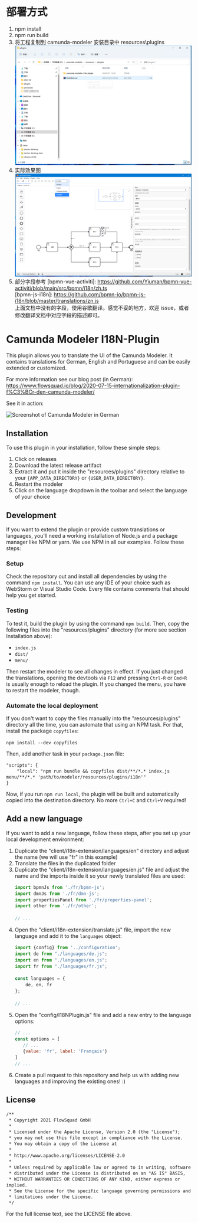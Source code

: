 # 部署方式
1. npm install
2. npm run build
3. 将工程复制到 camunda-modeler 安装目录中 resources\plugins
   ![Screenshot of Camunda Modeler in German](./img/buildpath.png)
4. 实际效果图
   ![Screenshot of Camunda Modeler in German](./img/pag.png)
5. 部分字段参考 [bpmn-vue-activiti]: https://github.com/Yiuman/bpmn-vue-activiti/blob/main/src/bpmn/i18n/zh.ts  
   [bpmn-js-i18n]: https://github.com/bpmn-io/bpmn-js-i18n/blob/master/translations/zn.js  
  上面文档中没有的字段，使用谷歌翻译。感觉不妥的地方，欢迎 issue，或者修改翻译文档中对应字段的描述即可。

# Camunda Modeler I18N-Plugin

This plugin allows you to translate the UI of the Camunda Modeler. It contains translations for German, English and Portuguese and can be easily extended or customized.

For more information see our blog post (in German): https://www.flowsquad.io/blog/2020-07-15-internationalization-plugin-f%C3%BCr-den-camunda-modeler/ 

See it in action:

![Screenshot of Camunda Modeler in German](./img/screenshot.png)

## Installation

To use this plugin in your installation, follow these simple steps:

1. Click on releases
2. Download the latest release artifact
3. Extract it and put it inside the "resources/plugins" directory relative to your `{APP_DATA_DIRECTORY}` or `{USER_DATA_DIRECTORY}`.
4. Restart the modeler
5. Click on the language dropdown in the toolbar and select the language of your choice

## Development

If you want to extend the plugin or provide custom translations or languages, you'll need a working installation of Node.js and a package manager like NPM or yarn. We use NPM in all our examples. Follow these steps:

### Setup

Check the repository out and install all dependencies by using the command `npm install`. You can use any IDE of your choice such as WebStorm or Visual Studio Code. Every file contains comments that should help you get started.

### Testing

To test it, build the plugin by using the command `npm build`. Then, copy the following files into the "resources/plugins" directory (for more see section Installation above):

- `index.js`
- `dist/`
- `menu/`

Then restart the modeler to see all changes in effect. If you just changed the translations, opening the devtools via `F12` and pressing `Ctrl-R` or `Cmd+R` is usually enough to reload the plugin. If you changed the menu, you have to restart the modeler, though.

### Automate the local deployment

If you don't want to copy the files manually into the "resources/plugins" directory all the time, you can automate that using an NPM task. For that, install the package `copyfiles`:

`npm install --dev copyfiles`

Then, add another task in your `package.json` file:

```
"scripts": {
    "local": "npm run bundle && copyfiles dist/**/*.* index.js menu/**/*.* 'path/to/modeler/resources/plugins/i18n'"
}
```

Now, if you run `npm run local`, the plugin will be built and automatically copied into the destination directory. No more `Ctrl+C` and `Ctrl+V` required!

## Add a new language

If you want to add a new language, follow these steps, after you set up your local development environment:
 
1. Duplicate the "client/i18n-extension/languages/en" directory and adjust the name (we will use "fr" in this example)
2. Translate the files in the duplicated folder
3. Duplicate the "client/i18n-extension/languages/en.js" file and adjust the name and the imports inside it so your newly translated files are used:
    ```javascript
    import bpmnJs from './fr/bpmn-js';
    import dmnJs from './fr/dmn-js';
    import propertiesPanel from './fr/properties-panel';
    import other from './fr/other';
    
    // ...
    ```
4. Open the "client/i18n-extension/translate.js" file, import the new language and add it to the `languages` object:
   ```javascript
   import {config} from '../configuration';
   import de from "./languages/de.js";
   import en from "./languages/en.js";
   import fr from "./languages/fr.js";
   
   const languages = {
       de, en, fr
   };
   
   // ...
   ```
5. Open the "config/I18NPlugin.js" file and add a new entry to the language options:
   ```javascript
   // ...
   const options = [
      // ...
      {value: 'fr', label: 'Français'}
   ]
   // ...
   ```
6. Create a pull request to this repository and help us with adding new languages and improving the existing ones! :)
   
## License

```
/**
 * Copyright 2021 FlowSquad GmbH
 *
 * Licensed under the Apache License, Version 2.0 (the "License");
 * you may not use this file except in compliance with the License.
 * You may obtain a copy of the License at
 *
 * http://www.apache.org/licenses/LICENSE-2.0
 *
 * Unless required by applicable law or agreed to in writing, software
 * distributed under the License is distributed on an "AS IS" BASIS,
 * WITHOUT WARRANTIES OR CONDITIONS OF ANY KIND, either express or implied.
 * See the License for the specific language governing permissions and
 * limitations under the License.
 */
```

For the full license text, see the LICENSE file above.
